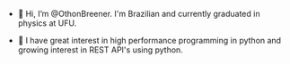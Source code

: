 - 👋 Hi, I’m @OthonBreener. I'm Brazilian and currently graduated in physics at UFU.

- 👀 I have great interest in high performance programming in python and growing interest in REST API's using python.
